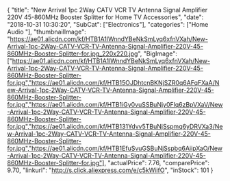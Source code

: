{
	"title": "New Arrival 1pc 2Way CATV VCR TV Antenna Signal Amplifier 220V 45-860MHz Booster Splitter for Home TV Accessories",
	"date": "2018-10-31 10:30:20",
	"SubCat": ["Electronics"],
	"categories": ["Home Audio "],
	"thumbnailImage": "https://ae01.alicdn.com/kf/HTB1A1lWnndYBeNkSmLyq6xfnVXah/New-Arrival-1pc-2Way-CATV-VCR-TV-Antenna-Signal-Amplifier-220V-45-860MHz-Booster-Splitter-for.jpg_220x220.jpg",
	"BigImage": ["https://ae01.alicdn.com/kf/HTB1A1lWnndYBeNkSmLyq6xfnVXah/New-Arrival-1pc-2Way-CATV-VCR-TV-Antenna-Signal-Amplifier-220V-45-860MHz-Booster-Splitter-for.jpg","https://ae01.alicdn.com/kf/HTB15OJDhtcnBKNjSZR0q6AFqFXaA/New-Arrival-1pc-2Way-CATV-VCR-TV-Antenna-Signal-Amplifier-220V-45-860MHz-Booster-Splitter-for.jpg","https://ae01.alicdn.com/kf/HTB1iGy0vuSSBuNjy0Flq6zBpVXaV/New-Arrival-1pc-2Way-CATV-VCR-TV-Antenna-Signal-Amplifier-220V-45-860MHz-Booster-Splitter-for.jpg","https://ae01.alicdn.com/kf/HTB131Ydvv5TBuNjSspmq6yDRVXa3/New-Arrival-1pc-2Way-CATV-VCR-TV-Antenna-Signal-Amplifier-220V-45-860MHz-Booster-Splitter-for.jpg","https://ae01.alicdn.com/kf/HTB1EfuSvuGSBuNjSspbq6AiipXaO/New-Arrival-1pc-2Way-CATV-VCR-TV-Antenna-Signal-Amplifier-220V-45-860MHz-Booster-Splitter-for.jpg"],
	"actualPrice": 7.76,
	"comparePrice": 9.70,
	"linkurl": "http://s.click.aliexpress.com/e/c5kWiifO",
	"inStock": 101
}
